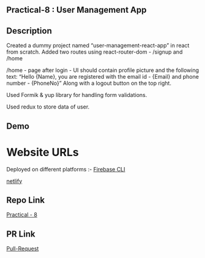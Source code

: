 ## Practical-8 :  User Management App

## Description
Created a dummy project named “user-management-react-app” in react from scratch.
Added two routes using react-router-dom - /signup and /home

/home - page after login - UI should contain profile picture and the following text:
“Hello {Name}, you are registered with the email id - {Email} and phone number - {PhoneNo}”
Along with a logout button on the top right.

Used Formik & yup library for handling form validations.

Used redux to store data of user.

## Demo 
# Website URLs
Deployed on different platforms :-
[Firebase CLI](https://reactjs-pr-8.web.app/)

[netlify](https://magical-gumdrop-3c6140.netlify.app/)

## Repo Link
[Practical - 8](https://github.com/mansinakrani/ReactJs_PR_8-user-management-react-app.git)

## PR Link
[Pull-Request](https://github.com/mansinakrani/ReactJs_PR_8-user-management-react-app/pull/1#issue-1178096492) 